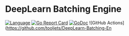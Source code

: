 # DeepLearn Batching Engine

[![Language](https://img.shields.io/badge/Language-Go-blue.svg)](https://golang.org/)
[![Go Report Card](https://goreportcard.com/badge/github.com/tooljets/DeepLearn-Batching-Engine)](https://goreportcard.com/report/github.com/tooljets/DeepLearn-Batching-Engine)
[![GoDoc](https://img.shields.io/badge/Godoc-reference-blue.svg)](https://godoc.org/github.com/tooljets/DeepLearn-Batching-Engine)
![GitHub Actions](https://github.com/tooljets/DeepLearn-Batching-En